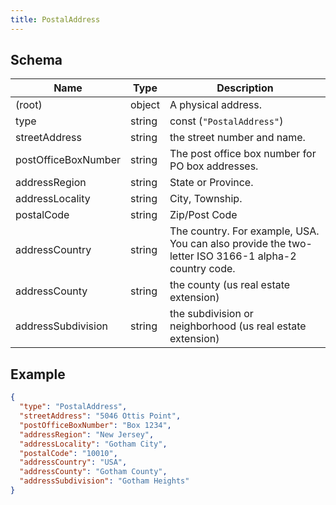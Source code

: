 ```yaml
---
title: PostalAddress
---
```

## Schema

| Name | Type | Description |
|---|---|---|
| (root) | object | A physical address. |
| type | string | const (`"PostalAddress"`)  |
| streetAddress | string | the street number and name. |
| postOfficeBoxNumber | string | The post office box number for PO box addresses. |
| addressRegion | string | State or Province. |
| addressLocality | string | City, Township. |
| postalCode | string | Zip/Post Code |
| addressCountry | string | The country. For example, USA. You can also provide the two-letter ISO 3166-1 alpha-2 country code. |
| addressCounty | string | the county (us real estate extension) |
| addressSubdivision | string | the subdivision or neighborhood (us real estate extension) |

## Example



```json
{
  "type": "PostalAddress",
  "streetAddress": "5046 Ottis Point",
  "postOfficeBoxNumber": "Box 1234",
  "addressRegion": "New Jersey",
  "addressLocality": "Gotham City",
  "postalCode": "10010",
  "addressCountry": "USA",
  "addressCounty": "Gotham County",
  "addressSubdivision": "Gotham Heights"
}
```
